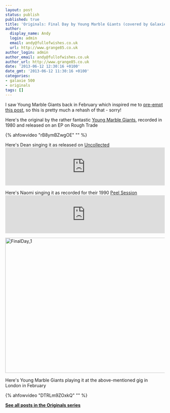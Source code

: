 ```yaml
---
layout: post
status: publish
published: true
title: 'Originals: Final Day by Young Marble Giants (covered by Galaxie 500)'
author:
  display_name: Andy
  login: admin
  email: andy@fullofwishes.co.uk
  url: http://www.grange85.co.uk
author_login: admin
author_email: andy@fullofwishes.co.uk
author_url: http://www.grange85.co.uk
date: '2013-06-12 12:30:16 +0100'
date_gmt: '2013-06-12 11:30:16 +0100'
categories:
- galaxie 500
- originals
tags: []
---
```

<p>I saw Young Marble Giants back in February which inspired me to <a href="/2013/02/11/galaxie-500-covering-young-marble-giants-dean-vs-naomi/" title="Galaxie 500 covering Young Marble Giants – Dean vs Naomi">pre-empt this post</a>, so this is pretty much a rehash of that - sorry!</p>
<p>Here's the original by the rather fantastic <a href="http://en.wikipedia.org/wiki/Young_Marble_Giants">Young Marble Giants</a>, recorded in 1980 and released on an EP on Rough Trade</p>
{% ahfowvideo "rB8ymBZwgOE" "" %}
<p>Here's Dean singing it as released on <a href="http://galaxie500.bandcamp.com/album/uncollected">Uncollected</a><br />
<iframe style="border: 0; width: 100%; height: 120px;" src="http://bandcamp.com/EmbeddedPlayer/album=2614932935/size=large/bgcol=ffffff/linkcol=0687f5/tracklist=false/artwork=small/track=1787690183/transparent=true/" seamless="">&lt;a href="http://galaxie500.bandcamp.com/album/uncollected"&gt;Uncollected by Galaxie 500&lt;/a&gt;</iframe></p>
<p>Here's Naomi singing it as recorded for their 1990 <a href="http://galaxie500.bandcamp.com/album/peel-sessions">Peel Session</a><br />
<iframe style="border: 0; width: 100%; height: 120px;" src="http://bandcamp.com/EmbeddedPlayer/album=500961155/size=large/bgcol=ffffff/linkcol=0687f5/tracklist=false/artwork=small/track=2114229519/transparent=true/" seamless="">&lt;a href="http://galaxie500.bandcamp.com/album/peel-sessions"&gt;Peel Sessions by Galaxie 500&lt;/a&gt;</iframe></p>
<p><a href="http://www.flickr.com/photos/oranjh/8458492278/" title="FinalDay_1 by Oranj, on Flickr"><img class="aligncenter" src="http://farm9.staticflickr.com/8380/8458492278_87959a0b08_z.jpg" width="640" height="427" alt="FinalDay_1"></a></p>
<p>Here's Young Marble Giants playing it at the above-mentioned gig in London in February</p>
{% ahfowvideo "DTRLm9ZOxkQ" "" %}
<p><strong><a href="/category/originals/" title="List: Originals">See all posts in the Originals series</a></strong></p>
